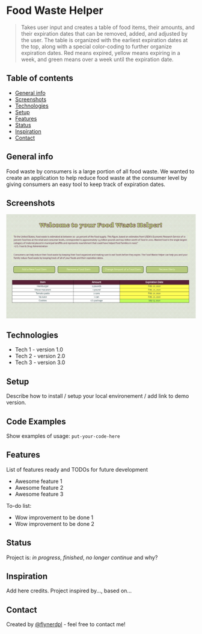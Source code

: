 # Food Waste Helper
> Takes user input and creates a table of food items, their amounts, and their expiration dates that can be removed, added, and adjusted by the user. The table is organized with the earliest expiration dates at the top, along with a special color-coding to further organize expiration dates. Red means expired, yellow means expiring in a week, and green means over a week until the expiration date.

## Table of contents
* [General info](#general-info)
* [Screenshots](#screenshots)
* [Technologies](#technologies)
* [Setup](#setup)
* [Features](#features)
* [Status](#status)
* [Inspiration](#inspiration)
* [Contact](#contact)

## General info
Food waste by consumers is a large portion of all food waste. We wanted to create an application to help reduce food waste at the consumer level by giving consumers an easy tool to keep track of expiration dates.

## Screenshots
![Demo Picture](foodWasteHelper.png)

## Technologies
* Tech 1 - version 1.0
* Tech 2 - version 2.0
* Tech 3 - version 3.0

## Setup
Describe how to install / setup your local environement / add link to demo version.

## Code Examples
Show examples of usage:
`put-your-code-here`

## Features
List of features ready and TODOs for future development
* Awesome feature 1
* Awesome feature 2
* Awesome feature 3

To-do list:
* Wow improvement to be done 1
* Wow improvement to be done 2

## Status
Project is: _in progress_, _finished_, _no longer continue_ and why?

## Inspiration
Add here credits. Project inspired by..., based on...

## Contact
Created by [@flynerdpl](https://www.flynerd.pl/) - feel free to contact me!
